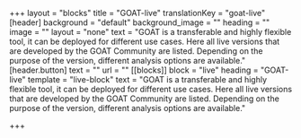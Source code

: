 +++
layout = "blocks"
title = "GOAT-live"
translationKey = "goat-live"
[header]
background = "default"
background_image = ""
heading = ""
image = ""
layout = "none"
text = "GOAT is a transferable and highly flexible tool, it can be deployed for different use cases. Here all live versions that are developed by the GOAT Community are listed. Depending on the purpose of the version, different analysis options are available."
[header.button]
text = ""
url = ""
[[blocks]]
block = "live"
heading = "GOAT-live"
template = "live-block"
text = "GOAT is a transferable and highly flexible tool, it can be deployed for different use cases. Here all live versions that are developed by the GOAT Community are listed. Depending on the purpose of the version, different analysis options are available."

+++
